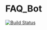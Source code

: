 # FAQ_Bot


[![Build Status](https://travis-ci.com/NJIT-WIS/FAQ_Bot.svg?branch=development)](https://travis-ci.org/your/repo)
